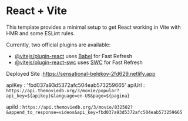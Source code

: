 # React + Vite

This template provides a minimal setup to get React working in Vite with HMR and some ESLint rules.

Currently, two official plugins are available:

- [@vitejs/plugin-react](https://github.com/vitejs/vite-plugin-react/blob/main/packages/plugin-react/README.md) uses [Babel](https://babeljs.io/) for Fast Refresh
- [@vitejs/plugin-react-swc](https://github.com/vitejs/vite-plugin-react-swc) uses [SWC](https://swc.rs/) for Fast Refresh

Deployed Site :https://sensational-belekoy-2fd629.netlify.app

apiKey : 'fbd037a93d5372afc504eab573259665'
apiUrl : `https://api.themoviedb.org/3/movie/popular?api_key=${apikey}&language=en-US&page=${pagina}`

apiId : `https://api.themoviedb.org/3/movie/832502?&append_to_response=videos&api_key=fbd037a93d5372afc504eab573259665`

